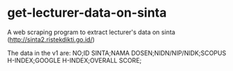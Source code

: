 # get-lecturer-data-on-sinta
A web scraping program to extract lecturer's data on sinta (http://sinta2.ristekdikti.go.id/)

The data in the v1 are:
NO;ID SINTA;NAMA DOSEN;NIDN/NIP/NIDK;SCOPUS H-INDEX;GOOGLE H-INDEX;OVERALL SCORE;
